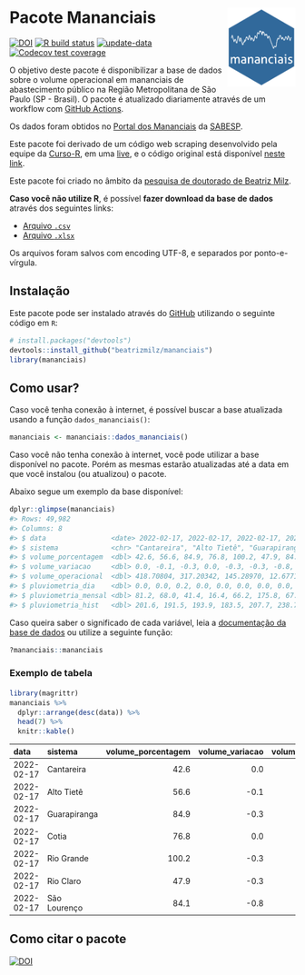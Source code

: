 
<!-- README.md is generated from README.Rmd. Please edit that file -->

# Pacote Mananciais <img src="man/figures/hexlogo.png" align="right" width = "120px"/>

<!-- badges: start -->

[![DOI](https://zenodo.org/badge/DOI/10.5281/zenodo.4733056.svg)](https://doi.org/10.5281/zenodo.4733056)
[![R build
status](https://github.com/beatrizmilz/mananciais/workflows/R-CMD-check/badge.svg)](https://github.com/beatrizmilz/mananciais/actions)
[![update-data](https://github.com/beatrizmilz/mananciais/actions/workflows/2-update_data.yaml/badge.svg)](https://github.com/beatrizmilz/mananciais/actions/workflows/2-update_data.yaml)
[![Codecov test
coverage](https://codecov.io/gh/beatrizmilz/mananciais/branch/master/graph/badge.svg)](https://codecov.io/gh/beatrizmilz/mananciais?branch=master)
<!-- badges: end -->

O objetivo deste pacote é disponibilizar a base de dados sobre o volume
operacional em mananciais de abastecimento público na Região
Metropolitana de São Paulo (SP - Brasil). O pacote é atualizado
diariamente através de um workflow com [GitHub
Actions](https://github.com/beatrizmilz/mananciais/actions).

Os dados foram obtidos no [Portal dos
Mananciais](http://mananciais.sabesp.com.br/Situacao) da
[SABESP](http://site.sabesp.com.br/site/Default.aspx).

Este pacote foi derivado de um código web scraping desenvolvido pela
equipe da [Curso-R](https://www.curso-r.com/), em uma
[live](https://youtu.be/jvZIxrMmOcQ), e o código original está
disponível [neste
link](https://github.com/curso-r/lives/blob/master/drafts/20200730_scraper_sabesp.R).

Este pacote foi criado no âmbito da [pesquisa de doutorado de Beatriz
Milz](https://beatrizmilz.github.io/tese/).

**Caso você não utilize R**, é possível **fazer download da base de
dados** através dos seguintes links:

  - [Arquivo
    `.csv`](https://github.com/beatrizmilz/mananciais/raw/master/inst/extdata/mananciais.csv)
  - [Arquivo
    `.xlsx`](https://github.com/beatrizmilz/mananciais/blob/master/inst/extdata/mananciais.xlsx?raw=true)

Os arquivos foram salvos com encoding UTF-8, e separados por
ponto-e-vírgula.

## Instalação

Este pacote pode ser instalado através do [GitHub](https://github.com/)
utilizando o seguinte código em `R`:

``` r
# install.packages("devtools")
devtools::install_github("beatrizmilz/mananciais")
library(mananciais)
```

## Como usar?

Caso você tenha conexão à internet, é possível buscar a base atualizada
usando a função `dados_mananciais()`:

``` r
mananciais <- mananciais::dados_mananciais() 
```

Caso você não tenha conexão à internet, você pode utilizar a base
disponível no pacote. Porém as mesmas estarão atualizadas até a data em
que você instalou (ou atualizou) o pacote.

Abaixo segue um exemplo da base disponível:

``` r
dplyr::glimpse(mananciais)
#> Rows: 49,982
#> Columns: 8
#> $ data                <date> 2022-02-17, 2022-02-17, 2022-02-17, 2022-02-17, 2…
#> $ sistema             <chr> "Cantareira", "Alto Tietê", "Guarapiranga", "Cotia…
#> $ volume_porcentagem  <dbl> 42.6, 56.6, 84.9, 76.8, 100.2, 47.9, 84.1, 42.6, 5…
#> $ volume_variacao     <dbl> 0.0, -0.1, -0.3, 0.0, -0.3, -0.3, -0.8, 0.1, 0.0, …
#> $ volume_operacional  <dbl> 418.70804, 317.20342, 145.28970, 12.67718, 112.373…
#> $ pluviometria_dia    <dbl> 0.0, 0.0, 0.2, 0.0, 0.0, 0.0, 0.0, 0.0, 0.1, 0.2, …
#> $ pluviometria_mensal <dbl> 81.2, 68.0, 41.4, 16.4, 66.2, 175.8, 67.2, 81.2, 6…
#> $ pluviometria_hist   <dbl> 201.6, 191.5, 193.9, 183.5, 207.7, 238.7, 233.4, 2…
```

Caso queira saber o significado de cada variável, leia a [documentação
da base de
dados](https://beatrizmilz.github.io/mananciais/reference/mananciais.html)
ou utilize a seguinte função:

``` r
?mananciais::mananciais
```

### Exemplo de tabela

``` r
library(magrittr)
mananciais %>% 
  dplyr::arrange(desc(data)) %>% 
  head(7) %>%
  knitr::kable()
```

| data       | sistema      | volume\_porcentagem | volume\_variacao | volume\_operacional | pluviometria\_dia | pluviometria\_mensal | pluviometria\_hist |
| :--------- | :----------- | ------------------: | ---------------: | ------------------: | ----------------: | -------------------: | -----------------: |
| 2022-02-17 | Cantareira   |                42.6 |              0.0 |           418.70804 |               0.0 |                 81.2 |              201.6 |
| 2022-02-17 | Alto Tietê   |                56.6 |            \-0.1 |           317.20342 |               0.0 |                 68.0 |              191.5 |
| 2022-02-17 | Guarapiranga |                84.9 |            \-0.3 |           145.28970 |               0.2 |                 41.4 |              193.9 |
| 2022-02-17 | Cotia        |                76.8 |              0.0 |            12.67718 |               0.0 |                 16.4 |              183.5 |
| 2022-02-17 | Rio Grande   |               100.2 |            \-0.3 |           112.37321 |               0.0 |                 66.2 |              207.7 |
| 2022-02-17 | Rio Claro    |                47.9 |            \-0.3 |             6.54806 |               0.0 |                175.8 |              238.7 |
| 2022-02-17 | São Lourenço |                84.1 |            \-0.8 |            74.68061 |               0.0 |                 67.2 |              233.4 |

## Como citar o pacote

[![DOI](https://zenodo.org/badge/DOI/10.5281/zenodo.4733056.svg)](https://doi.org/10.5281/zenodo.4733056)
